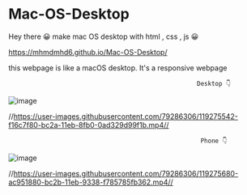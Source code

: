 # Mac-OS-Desktop
Hey there 😀
make mac OS desktop with html , css , js 😀



  https://mhmdmhd6.github.io/Mac-OS-Desktop/
  
  this webpage is like a macOS desktop.
  It's a responsive webpage
  
  
                                                        Desktop 👇
  
  ![image](https://user-images.githubusercontent.com/79286306/119275769-288f6080-bc2c-11eb-9576-105ad5d5efce.png)
  
   //https://user-images.githubusercontent.com/79286306/119275542-f16c7f80-bc2a-11eb-8fb0-0ad329d99f1b.mp4//


                                                         Phone 👇
  
   ![image](https://user-images.githubusercontent.com/79286306/119275851-a3587b80-bc2c-11eb-8162-04934174059b.png)

   //https://user-images.githubusercontent.com/79286306/119275680-ac951880-bc2b-11eb-9338-f785785fb362.mp4//






